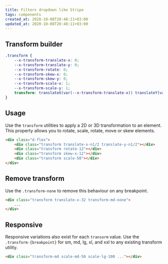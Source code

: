 ```yaml
---
title: Filters dropdown like Stripe
tags: components
created_at: 2020-10-08T20:48:11+03:00
updated_at: 2020-10-08T20:48:11+03:00
---
```


## Transform builder

```css
.transform {
    --x-transform-translate-x: 0;
    --x-transform-translate-y: 0;
    --x-transform-rotate: 0;
    --x-transform-skew-x: 0;
    --x-transform-skew-y: 0;
    --x-transform-scale-x: 1;
    --x-transform-scale-y: 1;
    transform: translateX(var(--x-transform-translate-x)) translateY(var(--x-transform-translate-y)) rotate(var(--x-transform-rotate)) skewX(var(--x-transform-skew-x)) skewY(var(--x-transform-skew-y)) scaleX(var(--x-transform-scale-x)) scaleY(var(--x-transform-scale-y));
}
```

## Usage

Use the `transform` utilities to apply a 2D or 3D transformation to an element. This property allows you to rotate, scale, rotate, move or skew elements.

<div class="snippet-example bg-surface-secondary rounded p-16">
    <div class="d-flex gap-16">
        <div class="bg-soft-primary p-3 rounded d-flex align-items-center justify-content-center">
            <div class="bg-primary transform translate-x-n1/2 translate-y-n1/2 w-20 h-20 rounded"></div>
        </div>
        <div class="bg-soft-tertiary p-3 rounded d-flex align-items-center justify-content-center">
            <div class="bg-tertiary transform rotate-12 w-20 h-20 rounded"></div>
        </div>
        <div class="bg-soft-warning p-3 rounded d-flex align-items-center justify-content-center">
            <div class="bg-warning transform skew-x-12 w-20 h-20 rounded"></div>
        </div>
        <div class="bg-soft-success p-3 rounded d-flex align-items-center justify-content-center">
            <div class="bg-success transform scale-50 w-20 h-20 rounded"></div>
        </div>
    </div>
</div>

```html
<div class="d-flex">
    <div class="transform translate-x-n1/2 translate-y-n1/2"></div>
    <div class="transform rotate-12"></div>
    <div class="transform skew-x-12"></div>
    <div class="transform scale-50"></div>
</div>
```

## Remove transform

Use the `.transform-none` to remove this behaviour on any breakpoint.

```html
<div class="transform translate-x-32 transform-md-none">
    ...
</div>
```

## Responsive

Responsive variations also exist for each `transorm` value. Use the `.transform-{breakpoint}` for sm, md, lg, xl, and xxl to any existing transform utility.

```html
<div class="transform-md scale-md-50 scale-lg-100 ..."></div>
```
